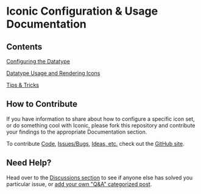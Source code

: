 # Iconic Configuration & Usage Documentation


## Contents

[Configuring the Datatype](Configuration)

[Datatype Usage and Rendering Icons](Usage)

[Tips & Tricks](Tips)

## How to Contribute
If you have information to share about how to configure a specific icon set,  or do something cool with Iconic, please fork this repository and contribute your findings to the appropriate Documentation section.

To contribute [Code](https://github.com/skartknet/Iconic/pulls), [Issues/Bugs](https://github.com/skartknet/Iconic/issues), [Ideas, etc.](https://github.com/skartknet/Iconic/discussions) check out the [GitHub site](https://github.com/skartknet/Iconic).

## Need Help?
Head over to the [Discussions section](https://github.com/skartknet/Iconic/discussions/categories/q-a) to see if anyone else has solved you particular issue, or [add your own "Q&A" categorized post](https://github.com/skartknet/Iconic/discussions/new?category=q-a).
